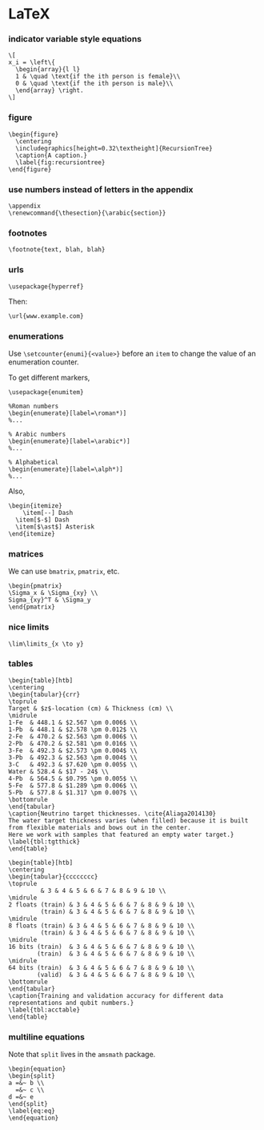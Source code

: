 # LaTeX

### indicator variable style equations

    \[
    x_i = \left\{
      \begin{array}{l l}
      1 & \quad \text{if the ith person is female}\\
      0 & \quad \text{if the ith person is male}\\
      \end{array} \right.
    \]

### figure

    \begin{figure}
      \centering
      \includegraphics[height=0.32\textheight]{RecursionTree}
      \caption{A caption.}
      \label{fig:recursiontree}
    \end{figure}

### use numbers instead of letters in the appendix

    \appendix
    \renewcommand{\thesection}{\arabic{section}}

### footnotes

    \footnote{text, blah, blah}

### urls

    \usepackage{hyperref}

Then:

    \url{www.example.com}

### enumerations

Use `\setcounter{enumi}{<value>}` before an `item` to change the value of an
enumeration counter.

To get different markers,

```
\usepackage{enumitem}

%Roman numbers
\begin{enumerate}[label=\roman*)]
%...

% Arabic numbers
\begin{enumerate}[label=\arabic*)]
%...

% Alphabetical
\begin{enumerate}[label=\alph*)]
%...
```

Also,

```
\begin{itemize}
	\item[--] Dash
  \item[$-$] Dash
  \item[$\ast$] Asterisk
\end{itemize}
```

### matrices

We can use `bmatrix`, `pmatrix`, etc.

    \begin{pmatrix}
    \Sigma_x & \Sigma_{xy} \\
    Sigma_{xy}^T & \Sigma_y
    \end{pmatrix}

### nice limits

    \lim\limits_{x \to y}

### tables

```
\begin{table}[htb]
\centering
\begin{tabular}{crr}
\toprule
Target & $z$-location (cm) & Thickness (cm) \\
\midrule
1-Fe  & 448.1 & $2.567 \pm 0.006$ \\
1-Pb  & 448.1 & $2.578 \pm 0.012$ \\
2-Fe  & 470.2 & $2.563 \pm 0.006$ \\
2-Pb  & 470.2 & $2.581 \pm 0.016$ \\
3-Fe  & 492.3 & $2.573 \pm 0.004$ \\
3-Pb  & 492.3 & $2.563 \pm 0.004$ \\
3-C   & 492.3 & $7.620 \pm 0.005$ \\
Water & 528.4 & $17 - 24$ \\
4-Pb  & 564.5 & $0.795 \pm 0.005$ \\
5-Fe  & 577.8 & $1.289 \pm 0.006$ \\
5-Pb  & 577.8 & $1.317 \pm 0.007$ \\
\bottomrule
\end{tabular}
\caption{Neutrino target thicknesses. \cite{Aliaga2014130}
The water target thickness varies (when filled) because it is built from flexible materials and bows out in the center.
Here we work with samples that featured an empty water target.}
\label{tbl:tgtthick}
\end{table}
```

```
\begin{table}[htb]
\centering
\begin{tabular}{cccccccc}
\toprule
         & 3 & 4 & 5 & 6 & 7 & 8 & 9 & 10 \\
\midrule
2 floats (train) & 3 & 4 & 5 & 6 & 7 & 8 & 9 & 10 \\
         (train) & 3 & 4 & 5 & 6 & 7 & 8 & 9 & 10 \\
\midrule
8 floats (train) & 3 & 4 & 5 & 6 & 7 & 8 & 9 & 10 \\
         (train) & 3 & 4 & 5 & 6 & 7 & 8 & 9 & 10 \\
\midrule
16 bits (train)  & 3 & 4 & 5 & 6 & 7 & 8 & 9 & 10 \\
        (train)  & 3 & 4 & 5 & 6 & 7 & 8 & 9 & 10 \\
\midrule
64 bits (train)  & 3 & 4 & 5 & 6 & 7 & 8 & 9 & 10 \\
        (valid)  & 3 & 4 & 5 & 6 & 7 & 8 & 9 & 10 \\
\bottomrule
\end{tabular}
\caption{Training and validation accuracy for different data representations and qubit numbers.}
\label{tbl:acctable}
\end{table}
```

### multiline equations

Note that `split` lives in the `amsmath` package.

```
\begin{equation}
\begin{split}
a =&~ b \\
  =&~ c \\
d =&~ e
\end{split}
\label{eq:eq}
\end{equation}
```
